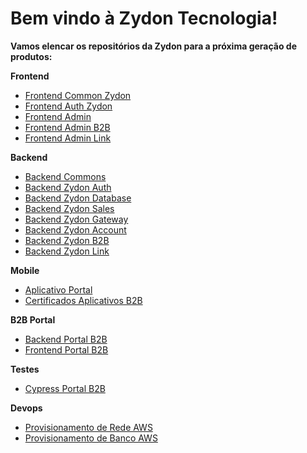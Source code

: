 # Bem vindo à Zydon Tecnologia!
**Vamos elencar os repositórios da Zydon para a próxima geração de produtos:**

**Frontend**

- [Frontend Common Zydon](https://github.com/zydontecnologia/common-react)
- [Frontend Auth Zydon](https://github.com/zydontecnologia/auth-react)
- [Frontend Admin](https://github.com/zydontecnologia/host-react)
- [Frontend Admin B2B](https://github.com/zydontecnologia/b2b-react)
- [Frontend Admin Link](https://github.com/zydontecnologia/link-react)

**Backend**
- [Backend Commons](https://github.com/zydontecnologia/commons)
- [Backend Zydon Auth](https://github.com/zydontecnologia/auth-admin)
- [Backend Zydon Database](https://github.com/zydontecnologia/zydon-database)
- [Backend Zydon Sales](https://github.com/zydontecnologia/zydon-sales)
- [Backend Zydon Gateway](https://github.com/zydontecnologia/zydon-api-gateway)
- [Backend Zydon Account](https://github.com/zydontecnologia/account-admin)
- [Backend Zydon B2B](https://github.com/zydontecnologia/b2b-admin)
- [Backend Zydon Link](https://github.com/zydontecnologia/link-admin)

**Mobile**

- [Aplicativo Portal](https://github.com/zydontecnologia/b2b_mobile)
- [Certificados Aplicativos B2B](https://github.com/zydontecnologia/mobile_certificates)

**B2B Portal**

- [Backend Portal B2B](https://github.com/zydontecnologia/b2b-portal)
- [Frontend Portal B2B](https://github.com/zydontecnologia/b2b-portal-react)

**Testes**

- [Cypress Portal B2B](https://github.com/zydontecnologia/b2b-cypress)

**Devops**

- [Provisionamento de Rede AWS](https://github.com/zydontecnologia/zydon-network-aws)
- [Provisionamento de Banco AWS](https://github.com/zydontecnologia/zydon-postgres-aws)
